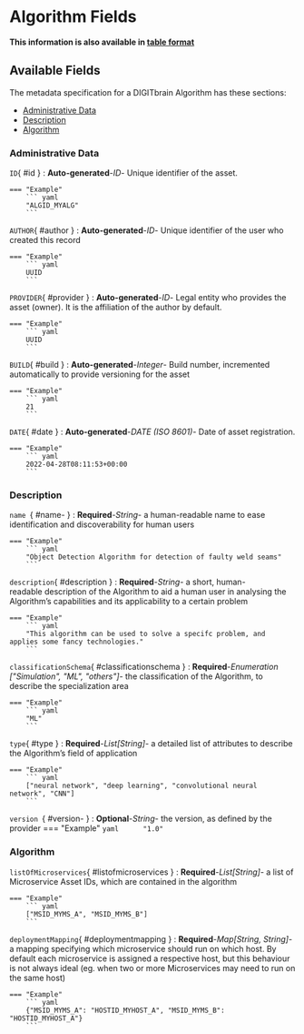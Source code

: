 <style>
  .md-content__button {
    display: none;
  }
</style>
# Algorithm Fields

**This information is also available in [table format](/tables/algorithm/)**


## Available Fields 

The metadata specification for a DIGITbrain Algorithm
has these sections:

- [Administrative Data](#administrative-data)
- [Description](#description)
- [Algorithm](#algorithm)


### Administrative Data


`ID`{ #id }
:   **Auto-generated**-*ID*- Unique identifier of the asset.

    === "Example"
        ``` yaml     
        "ALGID_MYALG"
        ```

`AUTHOR`{ #author }
:   **Auto-generated**-*ID*- Unique identifier of the user who created this record

    === "Example"
        ``` yaml     
        UUID
        ```

`PROVIDER`{ #provider }
:   **Auto-generated**-*ID*- Legal entity who provides the asset (owner). It is the affiliation of the author by default.

    === "Example"
        ``` yaml     
        UUID
        ```

`BUILD`{ #build }
:   **Auto-generated**-*Integer*- Build number, incremented automatically to provide versioning for the asset

    === "Example"
        ``` yaml     
        21
        ```

`DATE`{ #date }
:   **Auto-generated**-*DATE (ISO 8601)*- Date of asset registration.

    === "Example"
        ``` yaml     
        2022-04-28T08:11:53+00:00
        ```


### Description


`name `{ #name- }
:   **Required**-*String*- a human-readable name to ease identification and discoverability for human users

    === "Example"
        ``` yaml     
        "Object Detection Algorithm for detection of faulty weld seams"
        ```

`description`{ #description }
:   **Required**-*String*- a short, human-readable description of the Algorithm to aid a human user in analysing the Algorithm’s capabilities and its applicability to a certain problem

    === "Example"
        ``` yaml     
        "This algorithm can be used to solve a specifc problem, and applies some fancy technologies."
        ```

`classificationSchema`{ #classificationschema }
:   **Required**-*Enumeration ["Simulation", "ML", "others"]*- the classification of the Algorithm, to describe the specialization area

    === "Example"
        ``` yaml     
        "ML"
        ```

`type`{ #type }
:   **Required**-*List[String]*- a detailed list of attributes to describe the Algorithm’s field of application

    === "Example"
        ``` yaml     
        ["neural network", "deep learning", "convolutional neural network", "CNN"]
        ```

`version `{ #version- }
:   **Optional**-*String*- the version, as defined by the provider
    === "Example"
        ``` yaml     
        "1.0"
        ```


### Algorithm


`listOfMicroservices`{ #listofmicroservices }
:   **Required**-*List[String]*- a list of Microservice Asset IDs, which are contained in the algorithm

    === "Example"
        ``` yaml     
        ["MSID_MYMS_A", "MSID_MYMS_B"]
        ```

`deploymentMapping`{ #deploymentmapping }
:   **Required**-*Map[String, String]*- a mapping specifying which microservice should run on which host. By default each microservice is assigned a respective host, but this behaviour is not always ideal (eg. when two or more Microservices may need to run on the same host)

    === "Example"
        ``` yaml     
        {"MSID_MYMS_A": "HOSTID_MYHOST_A", "MSID_MYMS_B": "HOSTID_MYHOST_A"}
        ```
